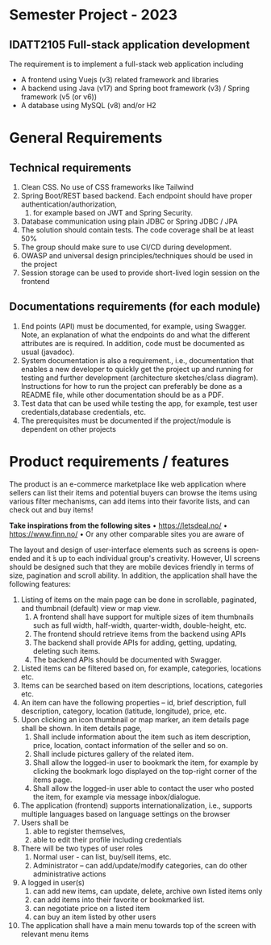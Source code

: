 # Semester Project - 2023
## IDATT2105 Full-stack application development

The requirement is to implement a full-stack web application including  
- A frontend using Vuejs (v3) related framework and libraries
- A backend using Java (v17) and Spring boot framework (v3) / Spring framework (v5 (or v6))  
- A database using MySQL (v8) and/or H2  

# General Requirements
## Technical requirements  
1. Clean CSS. No use of CSS frameworks like Tailwind
2. Spring Boot/REST based backend. Each endpoint should have proper authentication/authorization, 
	1. for example based on JWT and Spring Security.  
3. Database communication using plain JDBC or Spring JDBC / JPA  
4. The solution should contain tests. The code coverage shall be at least 50%  
5. The group should make sure to use CI/CD during development.  
6. OWASP and universal design principles/techniques should be used in the project  
7. Session storage can be used to provide short-lived login session on the frontend  
## Documentations requirements (for each module)
1. End points (API) must be documented, for example, using Swagger. Note, an explanation of what the endpoints do and what the different attributes are is required. In addition, code must be documented as usual (javadoc).
2. System documentation is also a requirement., i.e., documentation that enables a new developer to quickly get the project up and running for testing and further development (architecture sketches/class diagram). Instructions for how to run the project can preferably be done as a README file, while other documentation should be as a PDF.
3. Test data that can be used while testing the app, for example, test user credentials,database credentials, etc.
4. The prerequisites must be documented if the project/module is dependent on other projects

# Product requirements / features

The product is an e-commerce marketplace like web application where sellers can list their items and potential buyers can browse the items using various filter mechanisms, can add items into their favorite lists, and can check out and buy items!

**Take inspirations from the following sites**
• https://letsdeal.no/
• https://www.finn.no/
• Or any other comparable sites you are aware of

The layout and design of user-interface elements such as screens is open-ended and it ́s up to each individual group's creativity. However, UI screens should be designed such that they are mobile devices friendly in terms of size, pagination and scroll ability.
In addition, the application shall have the following features:
1. Listing of items on the main page can be done in scrollable, paginated, and thumbnail (default) view or map view.
	1. A frontend shall have support for multiple sizes of item thumbnails such as full width, half-width, quarter-width, double-height, etc.
	2. The frontend should retrieve items from the backend using APIs
	3. The backend shall provide APIs for adding, getting, updating, deleting such items.
	4. The backend APIs should be documented with Swagger.
2. Listed items can be filtered based on, for example, categories, locations etc.
3. Items can be searched based on item descriptions, locations, categories etc.
4. An item can have the following properties – id, brief description, full description, category, location (latitude, longitude), price, etc.
5. Upon clicking an icon thumbnail or map marker, an item details page shall be shown. In item details page,
	1. Shall include information about the item such as item description, price, location, contact information of the seller and so on.
	2. Shall include pictures gallery of the related item.
	3. Shall allow the logged-in user to bookmark the item, for example by clicking the bookmark logo displayed on the top-right corner of the items page.
	4. Shall allow the logged-in user able to contact the user who posted the item, for example via message inbox/dialogue.
6. The application (frontend) supports internationalization, i.e., supports multiple languages based on language settings on the browser
7. Users shall be
	1. able to register themselves,
	2. able to edit their profile including credentials
8. There will be two types of user roles
	1. Normal user - can list, buy/sell items, etc.
	2. Administrator – can add/update/modify categories, can do other administrative actions
9. A logged in user(s)
	1. can add new items, can update, delete, archive own listed items only
	2. can add items into their favorite or bookmarked list.
	3. can negotiate price on a listed item
	4. can buy an item listed by other users
10. The application shall have a main menu towards top of the screen with relevant menu items